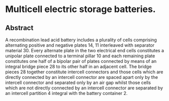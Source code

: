 # Multicell electric storage batteries.

## Abstract
A recombination lead acid battery includes a plurality of cells comprising alternating positive and negative plates 14, 11 interleaved with separator material 30. Every alternate plate in the two electrical end cells constitutes a unipolar plate connected to a terminal pillar 10 and each remaining plate constitutes one half of a bipolar pair of plates connected by means of an integral bridge piece 28 to its other half in an adjacent cell. The bridge pieces 28 together constitute intercell connectors and those cells which are directly connected by an intercell connector are spaced apart only by the intercell connector and separated only by an air gap whilst those cells which are not directly connected by an intercell connector are separated by an intercell partition 4 integral with the battery container 2.